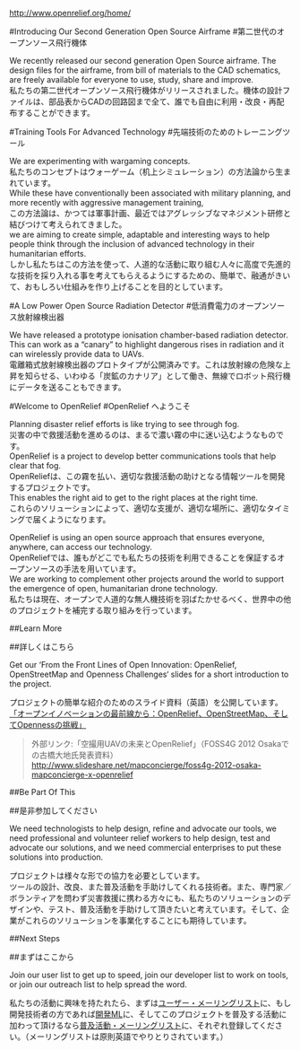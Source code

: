<http://www.openrelief.org/home/>

#Introducing Our Second Generation Open Source Airframe
#第二世代のオープンソース飛行機体

We recently released our second generation Open Source airframe. The design files for the airframe, from bill of materials to the CAD schematics, are freely available for everyone to use, study, share and improve.  
私たちの第二世代オープンソース飛行機体がリリースされました。機体の設計ファイルは、部品表からCADの回路図まで全て、誰でも自由に利用・改良・再配布することができます。


#Training Tools For Advanced Technology
#先端技術のためのトレーニングツール

We are experimenting with wargaming concepts.  
私たちのコンセプトはウォーゲーム（机上シミュレーション）の方法論から生まれています。  
While these have conventionally been associated with military planning, and more recently with aggressive management training,  
この方法論は、かつては軍事計画、最近ではアグレッシブなマネジメント研修と結びつけて考えられてきました。  
we are aiming to create simple, adaptable and interesting ways to help people think through the inclusion of advanced technology in their humanitarian efforts.  
しかし私たちはこの方法を使って、人道的な活動に取り組む人々に高度で先進的な技術を採り入れる事を考えてもらえるようにするための、簡単で、融通がきいて、おもしろい仕組みを作り上げることを目的としています。


#A Low Power Open Source Radiation Detector
#低消費電力のオープンソース放射線検出器

We have released a prototype ionisation chamber-based radiation detector. This can work as a &#8220;canary&#8221; to highlight dangerous rises in radiation and it can wirelessly provide data to UAVs.  
電離箱式放射線検出器のプロトタイプが公開済みです。これは放射線の危険な上昇を知らせる、いわゆる「炭鉱のカナリア」として働き、無線でロボット飛行機にデータを送ることもできます。


#Welcome to OpenRelief
#OpenRelief へようこそ

Planning disaster relief efforts is like trying to see through fog.  
災害の中で救援活動を進めるのは、まるで濃い霧の中に迷い込むようなものです。  
OpenRelief is a project to develop better communications tools that help clear that fog.  
OpenReliefは、この霧を払い、適切な救援活動の助けとなる情報ツールを開発するプロジェクトです。  
This enables the right aid to get to the right places at the right time.   
これらのソリューションによって、適切な支援が、適切な場所に、適切なタイミングで届くようになります。

OpenRelief is using an open source approach that ensures everyone, anywhere, can access our technology.  
OpenReliefでは、誰もがどこでも私たちの技術を利用できることを保証するオープンソースの手法を用いています。  
We are working to complement other projects around the world to support the emergence of open, humanitarian drone technology.  
私たちは現在、オープンで人道的な無人機技術を羽ばたかせるべく、世界中の他のプロジェクトを補完する取り組みを行っています。


##Learn More

##詳しくはこちら

Get our ‘From the Front Lines of Open Innovation: OpenRelief, OpenStreetMap and Openness Challenges‘ slides for a short introduction to the project.

プロジェクトの簡単な紹介のためのスライド資料（英語）を公開しています。  
[「オープンイノベーションの最前線から：OpenRelief、OpenStreetMap、そしてOpennessの挑戦」][slides]

[slides]:
http://openrelief.org/openrelief-frontlines.pdf

>外部リンク:「空撮用UAVの未来とOpenRelief」（FOSS4G 2012 Osakaでの古橋大地氏発表資料）
<http://www.slideshare.net/mapconcierge/foss4g-2012-osaka-mapconcierge-x-openrelief>


##Be Part Of This

##是非参加してください

We need technologists to help design, refine and advocate our tools, we need professional and volunteer relief workers to help design, test and advocate our solutions, and we need commercial enterprises to put these solutions into production.

プロジェクトは様々な形での協力を必要としています。  
ツールの設計、改良、また普及活動を手助けしてくれる技術者。また、専門家／ボランティアを問わず災害救援に携わる方々にも、私たちのソリューションのデザインや、テスト、普及活動を手助けして頂きたいと考えています。そして、企業がこれらのソリューションを事業化することにも期待しています。


##Next Steps

##まずはここから

Join our user list to get up to speed, join our developer list to work on tools, or join our outreach list to help spread the word.

私たちの活動に興味を持たれたら、まずは[ユーザー・メーリングリスト][user list]に、もし開発技術者の方であれば[開発ML][developer list]に、そしてこのプロジェクトを普及する活動に加わって頂けるなら[普及活動・メーリングリスト][outreach list]に、それぞれ登録してください。（メーリングリストは原則英語でやりとりされています。）

[user list]:
http://openrelief.org/mailman/listinfo/user_openrelief.org

[developer list]:
http://openrelief.org/mailman/listinfo/developer_openrelief.org

[outreach list]:
http://openrelief.org/mailman/listinfo/outreach_openrelief.org
